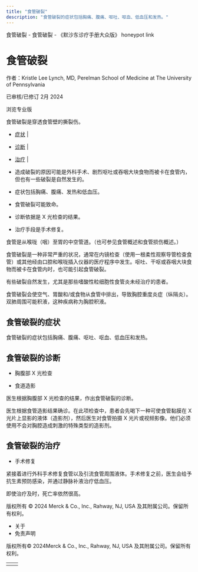 ```yaml
---
title: "食管破裂"
description: "食管破裂的症状包括胸痛、腹痛、呕吐、呕血、低血压和发热。"
---
```


﻿食管破裂 \- 食管破裂 \- 《默沙东诊疗手册大众版》 honeypot link

# 食管破裂

作者：Kristle Lee Lynch, MD, Perelman School of Medicine at The University of
Pennsylvania

已审核/已修订 2月 2024

浏览专业版

食管破裂是穿透食管壁的撕裂伤。

- [症状](#症状_v38704093_zh) \|
- [诊断](#诊断_v38704097_zh) \|
- [治疗](#治疗_v38704106_zh) \|

- 造成破裂的原因可能是外科手术、剧烈呕吐或吞咽大块食物而被卡在食管内，但也有一些破裂是自然发生的。

- 症状包括胸痛、腹痛、发热和低血压。

- 食管破裂可能致命。

- 诊断依据是 X 光检查的结果。

- 治疗手段是手术修复。


食管是从喉咙（咽）至胃的中空管道。（也可参见食管概述和食管损伤概述。）

食管破裂是一种非常严重的状况，通常在内镜检查（使用一根柔性观察导管检查食管）或其他经由口腔和喉咙插入仪器的医疗程序中发生。呕吐、干呕或吞咽大块食物而被卡在食管内时，也可能引起食管破裂。

有些破裂自然发生，尤其是那些嗜酸性粒细胞性食管炎未经治疗的患者。

食管破裂会使空气、胃酸和/或食物从食管中排出，导致胸腔重度炎症（纵隔炎）。双肺周围可能积液，这种疾病称为胸腔积液。

## 食管破裂的症状

食管破裂的症状包括胸痛、腹痛、呕吐、呕血、低血压和发热。

## 食管破裂的诊断

- 胸腹部 X 光检查

- 食道造影


医生根据胸腹部 X 光检查的结果，作出食管破裂的诊断。

医生根据食管造影结果确诊。在此项检查中，患者会先喝下一种可使食管黏膜在 X 光片上显影的液体（造影剂），然后医生对食管拍摄 X 光片或视频影像。他们必须使用不会对胸腔造成刺激的特殊类型的造影剂。

## 食管破裂的治疗

- 手术修复


紧接着进行外科手术修复食管以及引流食管周围液体。手术修复之前，医生会给予抗生素预防感染，并通过静脉补液治疗低血压。

即使治疗及时，死亡率依然很高。



版权所有 © 2024
Merck & Co., Inc., Rahway, NJ, USA 及其附属公司。保留所有权利。

- 关于
- 免责声明

版权所有© 2024Merck & Co., Inc., Rahway, NJ, USA 及其附属公司。保留所有权利。

|     |     |
| --- | --- |
|  |  |